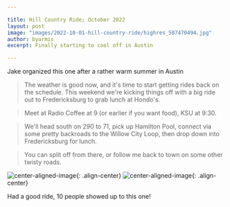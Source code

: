 ```yaml
---

title: Hill Country Ride; October 2022
layout: post
image: "images/2022-10-01-hill-country-ride/highres_507470494.jpg"
author: byarmis
excerpt: Finally starting to cool off in Austin

---
```


Jake organized this one after a rather warm summer in Austin

> The weather is good now, and it's time to start getting rides back on the schedule. This weekend we're kicking things off with a big ride out to Fredericksburg to grab lunch at Hondo's.

> Meet at Radio Coffee at 9 (or earlier if you want food), KSU at 9:30.

> We'll head south on 290 to 71, pick up Hamilton Pool, connect via some pretty backroads to the Willow City Loop, then drop down into Fredericksburg for lunch.

> You can split off from there, or follow me back to town on some other twisty roads.

![center-aligned-image](/images/2022-10-01-hill-country-ride/highres_507470504.jpg){: .align-center}
![center-aligned-image](/images/2022-10-01-hill-country-ride/highres_507470507.jpg){: .align-center}

Had a good ride, 10 people showed up to this one!


